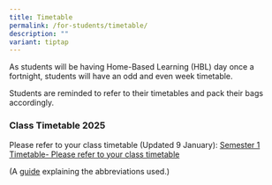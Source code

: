 ```yaml
---
title: Timetable
permalink: /for-students/timetable/
description: ""
variant: tiptap
---
```

<p>As students will be having Home-Based Learning (HBL) day once a fortnight,
students will have an odd and even week timetable.</p>
<p>Students are reminded to refer to their timetables and pack their bags
accordingly.</p>
<p></p>
<h3><strong>Class Timetable 2025</strong></h3>
<p>Please refer to&nbsp;your class timetable (Updated 9 January): <a href="/files/2025_Timetable_for_each_class__2025_Sem_1_.pdf" rel="noopener nofollow" target="_blank">Semester 1 Timetable- Please refer to your class timetable</a>
</p>
<p>(A&nbsp;<a href="/files/Useful%20Links/For%20Students/Timetable%20Abbreviations%202021%20Sem%202.pdf" rel="noopener noreferrer nofollow" target="_blank">guide</a>&nbsp;explaining
the abbreviations used.)</p>